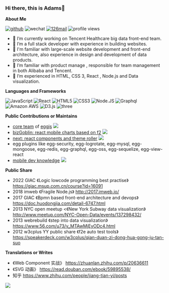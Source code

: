 ### Hi there, this is Adams👋

**About Me** 

[![github](https://img.shields.io/badge/-jtyjty99999-%23323031?style=flat&logo=github)](https://github.com/jtyjty99999)
![wechat](https://img.shields.io/badge/-jtyjty99999-%23323031?style=flat&logo=wechat)
<a href="mailto:jtyjty99999@126.com"><img src="https://img.shields.io/badge/-jtyjty99999@126.com-%23323031?style=flat&logo=gmail" alt="126mail" /></a>
![profile views](https://komarev.com/ghpvc/?username=jtyjty99999&style=flat)



- 🔭 I’m currently working on Tencent Healthcare big data front-end team.
- 🌱 I’m a full stack developer with experience in building websites.
- 👯 I'm familiar with large-scale website development and front-end architecture, also experience in design and development of data products.
- 🤔 I’m familiar with product manage , responsible for team management in both Alibaba and Tencent.
- 💬 I’m experienced in HTML, CSS 3, React , Node.js and Data visualization.

 
**Languages and Frameworks**

  ![JavaScript](https://img.shields.io/badge/-JavaScript-black?style=plastic&logo=javascript)
  ![React](https://img.shields.io/badge/-React-3b2e5a?style=plastic&logo=react)
  ![HTML5](https://img.shields.io/badge/-HTML5-E34F26?style=plastic&logo=html5&logoColor=white)
  ![CSS3](https://img.shields.io/badge/-CSS3-1572B6?style=plastic&logo=css3)
  ![Node.JS](https://img.shields.io/badge/-Node.JS-black?style=plastic&logo=Node.js) 
  ![Graphql](https://img.shields.io/badge/-Graphql-E10098?style=plastic&logo=Graphql)
  ![Amazon AWS](https://img.shields.io/badge/Amazon%20AWS-232F3E?style=plastic&logo=amazon-aws)
  ![D3.js](https://img.shields.io/badge/-D3.js-gray?style=flat-square&logo=D3.js)
  ![three](	https://img.shields.io/badge/ThreeJs-black?style=flat-square&logo=three.js)

**Public Contributions or Maintains** 
 
- [core team](https://github.com/orgs/eggjs/teams/core) of [eggjs](https://github.com/eggjs/egg) ![](https://img.shields.io/github/stars/eggjs/egg?style=social)
- [bizGoblin: react mobile charts based on f2](https://github.com/alibaba/BizGoblin)  ![](https://img.shields.io/github/stars/alibaba/bizgoblin?style=social)
- [next: react components and theme roller](https://github.com/alibaba-fusion/next)  ![](https://img.shields.io/github/stars/alibaba-fusion/next?style=social)
- egg plugins like egg-security, egg-logrotate, egg-mysql, egg-mongoose, egg-redis, egg-graphql, egg-oss, egg-sequelize, egg-view-react
- [mobile dev knowledge](https://github.com/jtyjty99999/mobileTech) ![](https://img.shields.io/github/stars/jtyjty99999/mobileTech?style=social)

**Public Share** 

- 2022 GIAC 《Logic lowcode programming best practise》 https://giac.msup.com.cn/course?id=16091
- 2018 imweb 《Fragile Node.js》 http://2017.imweb.io/
- 2017 GIAC 《Bpmn based front-end architecture and devops》 https://doc.huodongjia.com/detail-6747.html
- 2013 NYC open meetup <《New York Subway data visualization》 http://www.meetup.com/NYC-Open-Data/events/137298432/
- 2013 webrebuild 《step into data visualization》 https://www.56.com/u73/v_MTAwMjEyODc4.html
- 2012 w3cplus YY public share 《f2e auto test tools》 https://speakerdeck.com/w3cplus/qian-duan-zi-dong-hua-gong-ju-tan-suo

**Translations or Writes**   
 
- 《Web Component 实战》 https://zhuanlan.zhihu.com/p/20636611
- 《SVG 动画》 https://read.douban.com/ebook/59895538/
- 知乎 https://www.zhihu.com/people/jiang-tian-yi/posts
 
![](https://github-readme-stats.vercel.app/api?username=jtyjty99999)

